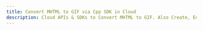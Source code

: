 ---title: Convert MHTML to GIF via Cpp SDK in Clouddescription: Cloud APIs & SDKs to Convert MHTML to GIF. Also Create, Edit & Render Microsoft Word & OpenOffice documents in the Cloud.---